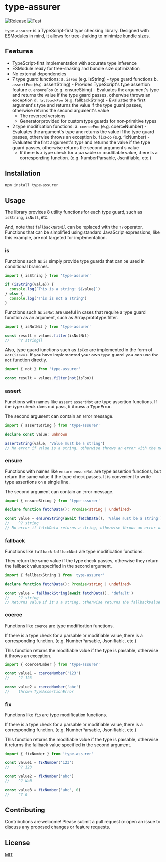 # type-assurer

[![Release](https://github.com/hacomono-lib/type-assurer/actions/workflows/release.yml/badge.svg)](https://github.com/hacomono-lib/type-assurer/actions/workflows/release.yml)
[![Test](https://github.com/hacomono-lib/type-assurer/actions/workflows/test.yml/badge.svg)](https://github.com/hacomono-lib/type-assurer/actions/workflows/test.yml)

`type-assurer` is a TypeScript-first type checking library. Designed with ESModules in mind, it allows for tree-shaking to minimize bundle sizes.

## Features

- TypeScript-first implementation with accurate type inference
- ESModule ready for tree-shaking and bundle size optimization
- No external dependencies
- 7 type guard functions:
  a. `isFoo` (e.g. isString) - type guard functions
  b. `assertFoo` (e.g. assertString) - Provides TypeScript's type assertion feature
  c. `ensureFoo` (e.g. ensureString) - Evaluates the argument's type and returns the value if the type guard passes, otherwise throws an exception
  d. `fallbackFoo` (e.g. fallbackString) - Evaluates the first argument's type and returns the value if the type guard passes, otherwise returns the second argument's value
  - The reversed versions
  - Generator provided for custom type guards for non-primitive types
- 2 type modification functions:
  a. `coerceFoo` (e.g. coerceNumber) - Evaluates the argument's type and returns the value if the type guard passes, otherwise throws an exception
  b. `fixFoo` (e.g. fixNumber) - Evaluates the first argument's type and returns the value if the type guard passes, otherwise returns the second argument's value
  - If there is a type check for a parsable or modifiable value, there is a corresponding function. (e.g. NumberParsable, Jsonifiable, etc.)

## Installation

```bash
npm install type-assurer
```

## Usage

The library provides 8 utility functions for each type guard, such as `isString`, `isNull`, etc.

And, note that `fallbackNotNil` can be replaced with the `??` operator. Functions that can be simplified using standard JavaScript expressions, like this example, are not targeted for implementation.

### is

Functions such as `is` simply provide type guards that can be used in conditional branches.

```typescript
import { isString } from 'type-assurer'

if (isString(value)) {
  console.log(`This is a string: ${value}`)
} else {
  console.log('This is not a string')
}
```

Functions such as `isNot` are useful in cases that require a type guard function as an argument, such as Array.prototype.filter.

```typescript
import { isNotNil } from 'type-assurer'

const result = values.filter(isNotNil)
//    ^? string[]
```

Also, type guard functions such as `isXxx` are implemented in the form of `not(isXxx)`.
If you have implemented your own type guard, you can use the `not` function directly.

```typescript
import { not } from 'type-assurer'

const result = values.filter(not(isFoo))
```

### assert

Functions with names like `assert` `assertNot` are type assertion functions.
If the type check does not pass, it throws a TypeError.

The second argument can contain an error message.

```typescript
import { assertString } from 'type-assurer'

declare const value: unknown

assertString(value, 'Value must be a string')
// No error if value is a string, otherwise throws an error with the message "Value must be a string"
```

### ensure

Functions with names like `ensure` `ensureNot` are type assertion functions, but return the same value if the type check passes.
It is convenient to write type assertions on a single line.

The second argument can contain an error message.

```typescript
import { ensureString } from 'type-assurer'

declare function fetchData(): Promise<string | undefined>

const value = ensureString(await fetchData(), 'Value must be a string')
//    ^? string
// No error if fetchData returns a string, otherwise throws an error with the message "Value must be a string"
```

### fallback

Functions like `fallback` `fallbackNot` are type modification functions.

They return the same value if the type check passes, otherwise they return the fallback value specified in the second argument.

```typescript
import { fallbackString } from 'type-assurer'

declare function fetchData(): Promise<string | undefined>

const value = fallbackString(await fetchData(), 'default')
//    ^? string
// Returns value if it's a string, otherwise returns the fallbackValue
```

### coerce

Functions like `coerce` are type modification functions.

If there is a type check for a parsable or modifiable value, there is a corresponding function. (e.g. NumberParsable, Jsonifiable, etc.)

This function returns the modifiable value if the type is parsable, otherwise it throws an exception.

```typescript
import { coerceNumber } from 'type-assurer'

const value1 = coerceNumber('123')
//    ^? 123

const value2 = coerceNumber('abc')
//    thrown TypeAssertionError
```

### fix

Functions like `fix` are type modification functions.

If there is a type check for a parsable or modifiable value, there is a corresponding function. (e.g. NumberParsable, Jsonifiable, etc.)

This function returns the modifiable value if the type is parsable, otherwise it returns the fallback value specified in the second argument.

```typescript
import { fixNumber } from 'type-assurer'

const value1 = fixNumber('123')
//    ^? 123

const value2 = fixNumber('abc')
//    ^? NaN

const value3 = fixNumber('abc', 0)
//    ^? 0
```

## Contributing

Contributions are welcome! Please submit a pull request or open an issue to discuss any proposed changes or feature requests.

## License

[MIT](./LICENSE)
